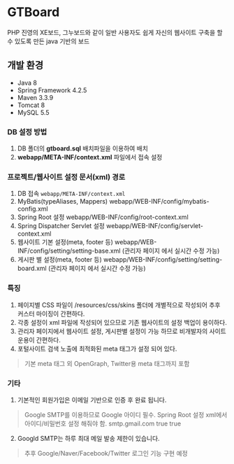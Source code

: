 # GTBoard
PHP 진영의 XE보드, 그누보드와 같이 일반 사용자도 쉽게 자신의 웹사이트 구축을 할 수 있도록 만든 java 기반의 보드

## 개발 환경
- Java 8
- Spring Framework 4.2.5
- Maven 3.3.9
- Tomcat 8
- MySQL 5.5

### DB 설정 방법
1. DB 폴더의 **gtboard.sql** 배치파일을 이용하여 배치
2. **webapp/META-INF/context.xml** 파일에서 접속 설정

### 프로젝트/웹사이트 설정 문서(xml) 경로
1. DB 접속
    `webapp/META-INF/context.xml`
2. MyBatis(typeAliases, Mappers)
    webapp/WEB-INF/config/mybatis-config.xml
3. Spring Root 설정
    webapp/WEB-INF/config/root-context.xml
4. Spring Dispatcher Servlet 설정
    webapp/WEB-INF/config/servlet-context.xml
5. 웹사이트 기본 설정(meta, footer 등)
    webapp/WEB-INF/config/setting/setting-base.xml
    (관리자 페이지 에서 실시간 수정 가능)
6. 게시판 별 설정(meta, footer 등)
    webapp/WEB-INF/config/setting/setting-board.xml
    (관리자 페이지 에서 실시간 수정 가능)

### 특징
1. 페이지별 CSS 파일이 /resources/css/skins 폴더에 개별적으로 작성되어 추후 커스터 마이징이 간편하다.
2. 각종 설정이 xml 파일에 작성되어 있으므로 기존 웹사이트의 설정 백업이 용이하다.
3. 관리자 페이지에서 웹사이트 설정, 게시판별 설정이 가능 하므로 비개발자의 사이트 운용이 간편하다.
4. 포털사이트 검색 노출에 최적화된 meta 태그가 설정 되어 있다.
> 기본 meta 태그 외 OpenGraph, Twitter용 meta 태그까지 포함

### 기타
1. 기본적인 회원가입은 이메일 기반으로 인증 후 완료 됩니다.
> Google SMTP를 이용하므로 Google 아이디 필수.
> Spring Root 설정 xml에서 아이디/비밀번호 설정 해줘야 함.
    <!-- 이메일 관련 -->
    <bean id="javaMailSender" class="org.springframework.mail.javamail.JavaMailSenderImpl">
    <property name="host" value="smtp.gmail.com" />
    <property name="port" value="587" />
    <property name="username" value="아이디@gmail.com" />
    <property name="password" value="비밀번호" />
    <property name="javaMailProperties">
        <props>
            <prop key="mail.smtp.ssl.trust">smtp.gmail.com</prop>
            <prop key="mail.smtp.starttls.enable">true</prop>
            <prop key="mail.smtp.auth">true</prop>
        </props>
    </property>
    </bean>
2. Googld SMTP는 하루 최대 메일 발송 제한이 있습니다.
> 추후 Google/Naver/Facebook/Twitter 로그인 기능 구현 예정